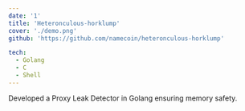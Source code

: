 ```yaml
---
date: '1'
title: 'Heteronculous-horklump'
cover: './demo.png'
github: 'https://github.com/namecoin/heteronculous-horklump'

tech:
  - Golang
  - C
  - Shell
---
```


Developed a Proxy Leak Detector in Golang ensuring memory safety.
